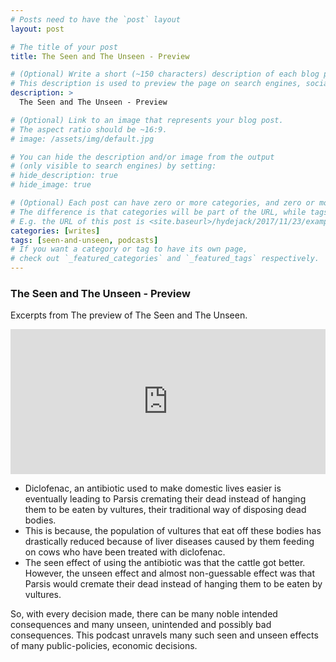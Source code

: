 ```yaml
---
# Posts need to have the `post` layout
layout: post

# The title of your post
title: The Seen and The Unseen - Preview

# (Optional) Write a short (~150 characters) description of each blog post.
# This description is used to preview the page on search engines, social media, etc.
description: >
  The Seen and The Unseen - Preview

# (Optional) Link to an image that represents your blog post.
# The aspect ratio should be ~16:9.
# image: /assets/img/default.jpg

# You can hide the description and/or image from the output
# (only visible to search engines) by setting:
# hide_description: true
# hide_image: true

# (Optional) Each post can have zero or more categories, and zero or more tags.
# The difference is that categories will be part of the URL, while tags will not.
# E.g. the URL of this post is <site.baseurl>/hydejack/2017/11/23/example-content/
categories: [writes]
tags: [seen-and-unseen, podcasts]
# If you want a category or tag to have its own page,
# check out `_featured_categories` and `_featured_tags` respectively.
---
```


### The Seen and The Unseen - Preview

Excerpts from The preview of The Seen and The Unseen. 

<iframe src="https://open.spotify.com/embed-podcast/episode/3UdtNOWZq8jnQQ9jXscuu8" width="100%" height="232" frameborder="0" allowtransparency="true" allow="encrypted-media"></iframe>

* Diclofenac, an antibiotic used to make domestic lives easier is eventually leading to Parsis cremating their dead instead of hanging them to be eaten by vultures, their traditional way of disposing dead bodies.
* This is because, the population of vultures that eat off these bodies has drastically reduced because of liver diseases caused by them feeding on cows who have been treated with diclofenac.
* The seen effect of using the antibiotic was that the cattle got better. However, the unseen effect and almost non-guessable effect was that Parsis would cremate their dead instead of hanging them to be eaten by vultures.

So, with every decision made, there can be many noble intended consequences and many unseen, unintended and possibly bad consequences. This podcast unravels many such seen and unseen effects of many public-policies, economic decisions.
